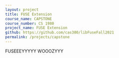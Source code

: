 ```yaml
---
layout: project
title: FUSE Extension
course_name: CAPSTONE
course_number: CS 1980
project_name: FUSE Extension
github: https://github.com/cas380/libFuseFall2021
permalink: /projects/capstone
---
```


FUSEEEYYYYY WOOOZYYY